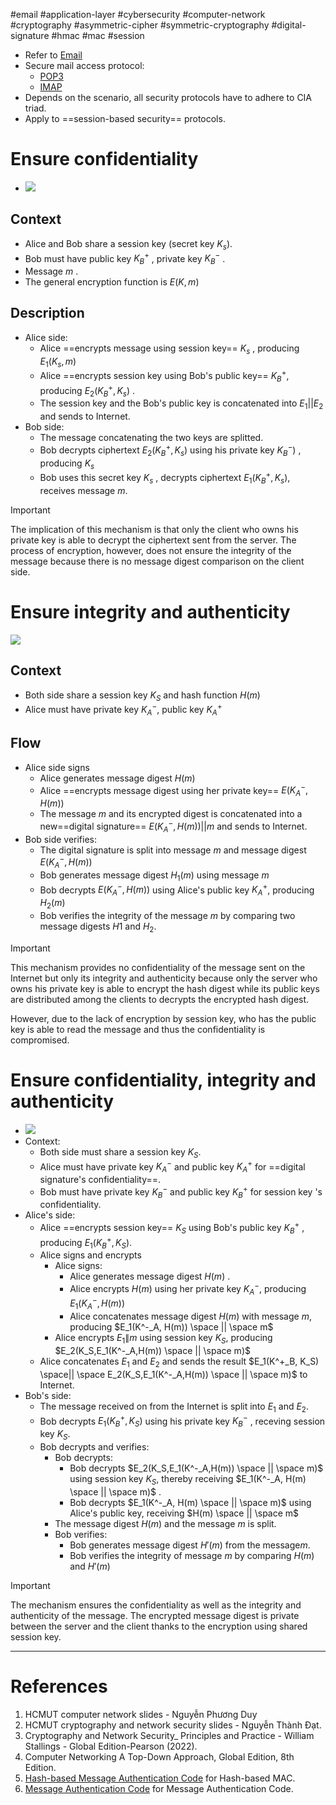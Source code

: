 #email #application-layer #cybersecurity #computer-network #cryptography #asymmetric-cipher  #symmetric-cryptography #digital-signature #hmac #mac #session 

- Refer to [Email](Email.md)
- Secure mail access protocol:
	- [POP3](POP3.md)
	- [IMAP](IMAP.md)
- Depends on the scenario, all security protocols have to adhere to CIA triad.
- Apply to ==session-based security== protocols.
# Ensure confidentiality

- ![](Pasted%20image%2020240514162317.png)
## Context
- Alice and Bob share a session key (secret key $K_s$). 
- Bob must have public key $K^+_B$ , private key $K^-_B$ .
- Message $m$ .
- The general encryption function is $E(K, m)$
## Description
- Alice side:
	- Alice ==encrypts message using session key== $K_s$ , producing $E_1(K_s, m)$ 
	- Alice ==encrypts session key using Bob's public key== $K^+_B$, producing $E_2(K^+_B, K_s)$ .
	- The session key and the Bob's public key is concatenated into $E_1 || E_2$ and sends to Internet.
- Bob side:
	- The message concatenating the two keys are splitted.
	- Bob decrypts ciphertext $E_2(K^+_B, K_s)$ using his private key $K^-_B)$ , producing $K_s$
	- Bob uses this secret key $K_s$ , decrypts ciphertext $E_1(K^+_B, K_s)$, receives message $m$.
> [!Important]
>The implication of this mechanism is that only the client who owns his private key is able to decrypt the ciphertext sent from the server. The process of encryption, however, does not ensure the integrity of the message because there is no message digest comparison on the client side.

# Ensure integrity and authenticity
![](Pasted%20image%2020240514163449.png)
## Context
- Both side share a session key $K_S$ and hash function $H(m)$ 
- Alice must have private key $K^-_A$, public key $K^+_A$  
## Flow
- Alice side signs
	- Alice generates message digest $H(m)$
	- Alice ==encrypts message digest using her private key== $E(K^-_A, H(m))$ 
	- The message $m$ and its encrypted digest is concatenated into a new==digital signature== $E(K^-_A, H(m)) || m$ and sends to Internet.
- Bob side verifies:
	- The digital signature is split into message $m$ and message digest $E(K^-_A, H(m))$
	- Bob generates message digest $H_1(m)$ using message $m$
	- Bob decrypts $E(K^-_A, H(m))$ using Alice's public key $K^+_A$, producing $H_2(m)$ 
	- Bob verifies the integrity of the message $m$ by comparing two message digests $H1$ and $H_2$.
>[!Important]
>This mechanism provides no confidentiality of the message sent on the Internet but only its integrity and authenticity because only the server who owns his private key is able to encrypt the hash digest while its public keys are distributed among the clients to decrypts the encrypted hash digest.
>
>However, due to the lack of encryption by session key, who has the public key is able to read the message and thus the confidentiality is compromised.




# Ensure confidentiality, integrity and authenticity

- ![](Pasted%20image%2020240515135326.png)
- Context:
	- Both side must share a session key $K_S$.
	- Alice must have private key $K^-_A$ and public key $K^+_A$ for ==digital signature's confidentiality==.
	- Bob must have private key $K^-_B$ and public key $K^+_B$ for session key 's confidentiality.
- Alice's side:
	- Alice ==encrypts session key== $K_S$ using Bob's public key $K^+_B$ , producing $E_1(K^+_B, K_S)$.
	- Alice signs and encrypts
		- Alice signs:
			- Alice generates message digest $H(m)$ .
			- Alice encrypts $H(m)$ using her private key $K^-_A$, producing $E_1(K^-_A, H(m))$ 
			- Alice concatenates message digest $H(m)$ with message $m$, producing $E_1(K^-_A, H(m)) \space || \space m$ 
		- Alice encrypts $E_1 \| m$ using session key $K_S$, producing $E_2(K_S,E_1(K^-_A,H(m)) \space || \space m)$   
	- Alice concatenates $E_1$ and $E_2$ and sends the result $E_1(K^+_B, K_S) \space|| \space E_2(K_S,E_1(K^-_A,H(m)) \space || \space m)$ to Internet.
- Bob's side:
	- The message received on from the Internet is split into $E_1$ and $E_2$.
	- Bob decrypts $E_1(K^+_B, K_S)$ using his private key $K^-_B$ , receving session key $K_S$.
	- Bob decrypts and verifies:
		- Bob decrypts:
			- Bob decrypts $E_2(K_S,E_1(K^-_A,H(m)) \space || \space m)$ using session key $K_S$, thereby receiving $E_1(K^-_A, H(m) \space || \space m)$ .
			- Bob decrypts $E_1(K^-_A, H(m) \space || \space m)$ using Alice's public key, receiving $H(m) \space || \space m$
		- The message digest $H(m)$ and the message $m$ is split.
		- Bob verifies:
			- Bob generates message digest $H'(m)$ from the message$m$.
			- Bob verifies the integrity of message $m$ by comparing $H(m)$ and $H'(m)$
>[!Important]
>The mechanism ensures the confidentiality as well as the integrity and authenticity of the message. The encrypted message digest is private between the server and the client thanks to the encryption using shared session key.
---
# References
1. HCMUT computer network slides - Nguyễn Phương Duy
2. HCMUT cryptography and network security slides - Nguyễn Thành Đạt.
3. Cryptography and Network Security_ Principles and Practice - William Stallings -  Global Edition-Pearson (2022).
4. Computer Networking A Top-Down Approach, Global Edition, 8th Edition.
5. [Hash-based Message Authentication Code](Hash-based%20Message%20Authentication%20Code.md) for Hash-based MAC.
6. [Message Authentication Code](Message%20Authentication%20Code.md) for Message Authentication Code.